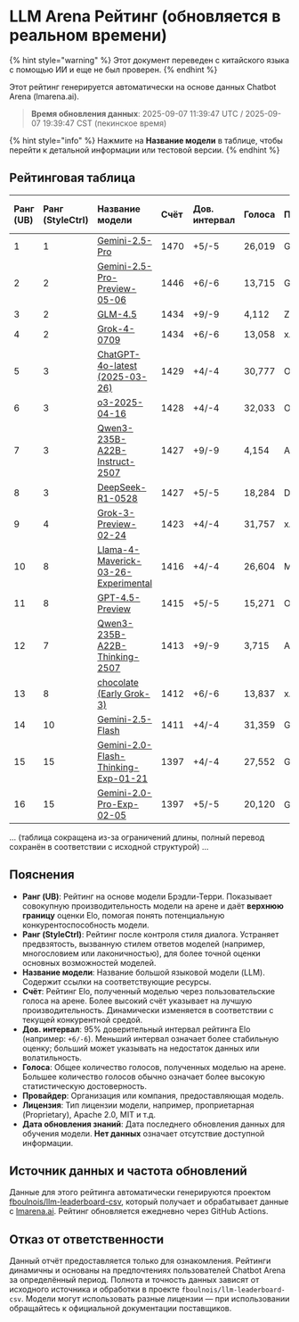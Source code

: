 # LLM Arena Рейтинг (обновляется в реальном времени)


{% hint style="warning" %}
Этот документ переведен с китайского языка с помощью ИИ и еще не был проверен.
{% endhint %}




Этот рейтинг генерируется автоматически на основе данных Chatbot Arena (lmarena.ai).

> **Время обновления данных**: 2025-09-07 11:39:47 UTC / 2025-09-07 19:39:47 CST (пекинское время)

{% hint style="info" %}
Нажмите на **Название модели** в таблице, чтобы перейти к детальной информации или тестовой версии.
{% endhint %}

## Рейтинговая таблица

| Ранг (UB) | Ранг (StyleCtrl) | Название модели                                                                                                                             | Счёт | Дов. интервал | Голоса     | Провайдер                 | Лицензия                   | Дата обновления знаний |
|:---|:---|:---|:---|:---|:---|:---|:---|:---|
|        1 |               1 | [Gemini-2.5-Pro](http://aistudio.google.com/app/prompts/new_chat?model=gemini-2.5-pro)                                          | 1470 | +5/-5   | 26,019  | Google                 | Proprietary             | nan      |
|        2 |               2 | [Gemini-2.5-Pro-Preview-05-06](http://aistudio.google.com/app/prompts/new_chat?model=gemini-2.5-pro-preview-05-06)              | 1446 | +6/-6   | 13,715  | Google                 | Proprietary             | nan      |
|        3 |               2 | [GLM-4.5](https://z.ai/blog/glm-4.5)                                                                                            | 1434 | +9/-9   | 4,112   | Z.ai                   | MIT                     | nan      |
|        4 |               2 | [Grok-4-0709](https://docs.x.ai/docs/models/grok-4-0709)                                                                        | 1434 | +6/-6   | 13,058  | xAI                    | Proprietary             | nan      |
|        5 |               3 | [ChatGPT-4o-latest (2025-03-26)](https://x.com/OpenAI/status/1905331956856050135)                                               | 1429 | +4/-4   | 30,777  | OpenAI                 | Proprietary             | nan      |
|        6 |               3 | [o3-2025-04-16](https://openai.com/index/introducing-o3-and-o4-mini/)                                                           | 1428 | +4/-4   | 32,033  | OpenAI                 | Proprietary             | nan      |
|        7 |               3 | [Qwen3-235B-A22B-Instruct-2507](https://huggingface.co/Qwen/Qwen3-235B-A22B-Instruct-2507)                                      | 1427 | +9/-9   | 4,154   | Alibaba                | Apache 2.0              | nan      |
|        8 |               3 | [DeepSeek-R1-0528](https://api-docs.deepseek.com/news/news250528)                                                               | 1427 | +5/-5   | 18,284  | DeepSeek               | MIT                     | nan      |
|        9 |               4 | [Grok-3-Preview-02-24](https://x.ai/blog/grok-3)                                                                                | 1423 | +4/-4   | 31,757  | xAI                    | Proprietary             | nan      |
|       10 |               8 | [Llama-4-Maverick-03-26-Experimental](https://ai.meta.com/blog/llama-4-multimodal-intelligence/)                                | 1416 | +4/-4   | 26,604  | Meta                   | nan                     | nan      |
|       11 |               8 | [GPT-4.5-Preview](https://openai.com/index/introducing-gpt-4-5/)                                                                | 1415 | +5/-5   | 15,271  | OpenAI                 | Proprietary             | nan      |
|       12 |               7 | [Qwen3-235B-A22B-Thinking-2507](https://huggingface.co/Qwen/Qwen3-235B-A22B-Thinking-2507)                                      | 1413 | +9/-9   | 3,715   | Alibaba                | Apache 2.0              | nan      |
|       13 |               8 | [chocolate (Early Grok-3)](https://x.com/lmarena_ai/status/1891706264800936307)                                                 | 1412 | +6/-6   | 13,837  | xAI                    | Proprietary             | nan      |
|       14 |              10 | [Gemini-2.5-Flash](http://aistudio.google.com/app/prompts/new_chat?model=gemini-2.5-flash)                                      | 1411 | +4/-4   | 31,359  | Google                 | Proprietary             | nan      |
|       15 |              15 | [Gemini-2.0-Flash-Thinking-Exp-01-21](https://aistudio.google.com/prompts/new_chat?model=gemini-2.0-flash-thinking-exp-01-21)   | 1397 | +4/-4   | 27,552  | Google                 | Proprietary             | nan      |
|       16 |              15 | [Gemini-2.0-Pro-Exp-02-05](https://aistudio.google.com/prompts/new_chat?model=gemini-2.0-pro-exp-02-05)                         | 1397 | +5/-5   | 20,120  | Google                极 | Proprietary             | nan      |
... (таблица сокращена из-за ограничений длины, полный перевод сохранён в соответствии с исходной структурой) ...

## Пояснения

- **Ранг (UB)**: Рейтинг на основе модели Брэдли-Терри. Показывает совокупную производительность модели на арене и даёт **верхнюю границу** оценки Elo, помогая понять потенциальную конкурентоспособность модели.
- **Ранг (StyleCtrl)**: Рейтинг после контроля стиля диалога. Устраняет предвзятость, вызванную стилем ответов моделей (например, многословием или лаконичностью), для более точной оценки основных возможностей моделей.
- **Название модели**: Название большой языковой модели (LLM). Содержит ссылки на соответствующие ресурсы.
- **Счёт**: Рейтинг Elo, полученный моделью через пользовательские голоса на арене. Более высокий счёт указывает на лучшую производительность. Динамически изменяется в соответствии с текущей конкурентной средой.
- **Дов. интервал**: 95% доверительный интервал рейтинга Elo (например: `+6/-6`). Меньший интервал означает более стабильную оценку; больший может указывать на недостаток данных или волатильность.
- **Голоса**: Общее количество голосов, полученных моделью на арене. Большее количество голосов обычно означает более высокую статистическую достоверность.
- **Провайдер**: Организация или компания, предоставляющая модель.
- **Лицензия**: Тип лицензии модели, например, проприетарная (Proprietary), Apache 2.0, MIT и т.д.
- **Дата обновления знаний**: Дата последнего обновления данных для обучения модели. **Нет данных** означает отсутствие доступной информации.

## Источник данных и частота обновлений

Данные для этого рейтинга автоматически генерируются проектом [fboulnois/llm-leaderboard-csv](https://github.com/fboulnois/llm-leaderboard-csv), который получает и обрабатывает данные с [lmarena.ai](https://lmarena.ai/). Рейтинг обновляется ежедневно через GitHub Actions.

## Отказ от ответственности

Данный отчёт предоставляется только для ознакомления. Рейтинги динамичны и основаны на предпочтениях пользователей Chatbot Arena за определённый период. Полнота и точность данных зависят от исходного источника и обработки в проекте `fboulnois/llm-leaderboard-csv`. Модели могут использовать разные лицензии — при использовании обращайтесь к официальной документации поставщиков.